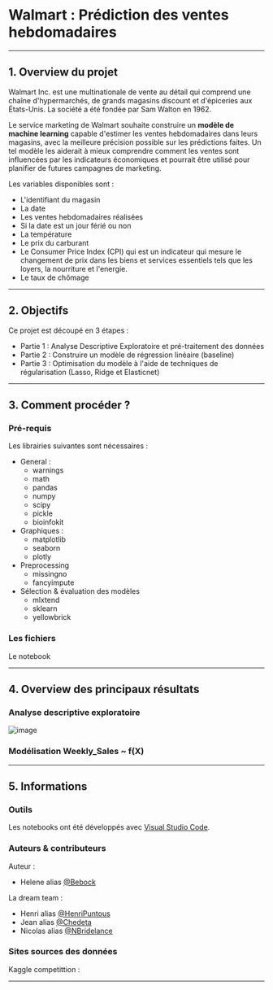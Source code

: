 # Walmart : Prédiction des ventes hebdomadaires

----

## 1. Overview du projet 

Walmart Inc. est une multinationale de vente au détail qui comprend une chaîne d'hypermarchés, de grands magasins discount et d'épiceries aux États-Unis. La société a été fondée par Sam Walton en 1962.

Le service marketing de Walmart souhaite construire un **modèle de machine learning** capable d'estimer les ventes hebdomadaires dans leurs magasins, avec la meilleure précision possible sur les prédictions faites. Un tel modèle les aiderait à mieux comprendre comment les ventes sont influencées par les indicateurs économiques et pourrait être utilisé pour planifier de futures campagnes de marketing.

Les variables disponibles sont : 
  * L'identifiant du magasin 
  * La date
  * Les ventes hebdomadaires réalisées
  * Si la date est un jour férié ou non
  * La température
  * Le prix du carburant
  * Le Consumer Price Index (CPI) qui est un indicateur qui mesure le changement de prix dans les biens et services essentiels tels que les loyers, la nourriture et l'energie. 
  * Le taux de chômage

----

## 2. Objectifs 

Ce projet est découpé en 3 étapes : 

  * Partie 1 : Analyse Descriptive Exploratoire et pré-traitement des données 
  * Partie 2 : Construire un modèle de régression linéaire (baseline) 
  * Partie 3 : Optimisation du modèle à l'aide de techniques de régularisation (Lasso, Ridge et Elasticnet)

----

## 3. Comment procéder ?

### Pré-requis

Les librairies suivantes sont nécessaires : 

  * General : 
    * warnings
    * math
    * pandas 
    * numpy 
    * scipy 
    * pickle 
    * bioinfokit
  * Graphiques : 
    * matplotlib
    * seaborn 
    * plotly
  * Preprocessing 
    * missingno 
    * fancyimpute 
  * Sélection & évaluation des modèles
    * mlxtend
    * sklearn
    * yellowbrick

### Les fichiers

Le notebook 

----

## 4. Overview des principaux résultats

### Analyse descriptive exploratoire

![image](https://user-images.githubusercontent.com/38078432/186984905-73191b43-bdaf-4ab9-97f6-eb36dc7f941f.png)


### Modélisation Weekly_Sales ~ f(X)



----

## 5. Informations

### Outils

Les notebooks ont été développés avec [Visual Studio Code](https://code.visualstudio.com/). 

### Auteurs & contributeurs

Auteur : 
  * Helene alias [@Bebock](https://github.com/Bebock/)

La dream team :
  * Henri alias [@HenriPuntous](https://github.com/HenriPuntous/)
  * Jean alias [@Chedeta](https://github.com/Chedeta/)
  * Nicolas alias [@NBridelance](https://github.com/NBridelance/)
  
### Sites sources des données

Kaggle competittion : 


----



